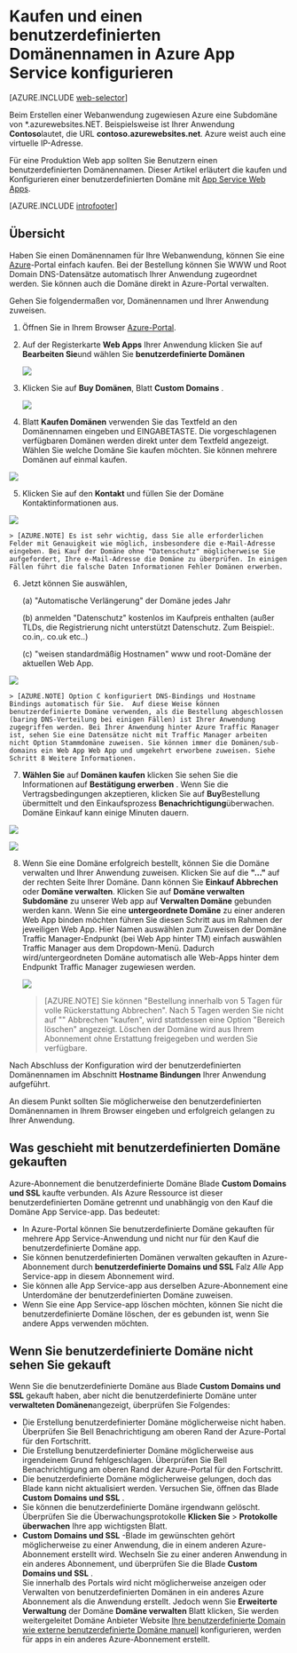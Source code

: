 <properties
    pageTitle="Einen benutzerdefinierten Domänennamen in Azure App Service Web Apps kaufen"
    description="Informationen Sie zum benutzerdefinierten Domänennamen mit einer Web-app in Azure App Service kaufen."
    services="app-service\web"
    documentationCenter=""
    authors="rmcmurray"
    manager="wpickett"
    editor=""/>

<tags
    ms.service="app-service-web"
    ms.workload="web"
    ms.tgt_pltfrm="na"
    ms.devlang="na"
    ms.topic="article"
    ms.date="08/11/2016"
    ms.author="robmcm"/>

# <a name="buy-and-configure-a-custom-domain-name-in-azure-app-service"></a>Kaufen und einen benutzerdefinierten Domänennamen in Azure App Service konfigurieren

[AZURE.INCLUDE [web-selector](../../includes/websites-custom-domain-selector.md)]

Beim Erstellen einer Webanwendung zugewiesen Azure eine Subdomäne von *.azurewebsites.NET. Beispielsweise ist Ihrer Anwendung **Contoso**lautet, die URL **contoso.azurewebsites.net**. Azure weist auch eine virtuelle IP-Adresse.

Für eine Produktion Web app sollten Sie Benutzern einen benutzerdefinierten Domänennamen. Dieser Artikel erläutert die kaufen und Konfigurieren einer benutzerdefinierten Domäne mit [App Service Web Apps](http://go.microsoft.com/fwlink/?LinkId=529714). 

[AZURE.INCLUDE [introfooter](../../includes/custom-dns-web-site-intro-notes.md)]


## <a name="overview"></a>Übersicht

Haben Sie einen Domänennamen für Ihre Webanwendung, können Sie eine [Azure](https://portal.azure.com/)-Portal einfach kaufen. Bei der Bestellung können Sie WWW und Root Domain DNS-Datensätze automatisch Ihrer Anwendung zugeordnet werden. Sie können auch die Domäne direkt in Azure-Portal verwalten.


Gehen Sie folgendermaßen vor, Domänennamen und Ihrer Anwendung zuweisen.

1. Öffnen Sie in Ihrem Browser [Azure-Portal](https://portal.azure.com/).

2. Auf der Registerkarte **Web Apps** Ihrer Anwendung klicken Sie auf **Bearbeiten Sie**und wählen Sie **benutzerdefinierte Domänen**

    ![](./media/custom-dns-web-site-buydomains-web-app/dncmntask-cname-6.png)

3. Klicken Sie auf **Buy Domänen**, Blatt **Custom Domains** .

    ![](./media/custom-dns-web-site-buydomains-web-app/dncmntask-cname-buydomains-1.png)

4. Blatt **Kaufen Domänen** verwenden Sie das Textfeld an den Domänennamen eingeben und EINGABETASTE. Die vorgeschlagenen verfügbaren Domänen werden direkt unter dem Textfeld angezeigt. Wählen Sie welche Domäne Sie kaufen möchten. Sie können mehrere Domänen auf einmal kaufen. 

  ![](./media/custom-dns-web-site-buydomains-web-app/dncmntask-cname-buydomains-2.png)

5. Klicken Sie auf den **Kontakt** und füllen Sie der Domäne Kontaktinformationen aus.

  ![](./media/custom-dns-web-site-buydomains-web-app/dncmntask-cname-buydomains-3.png)

    > [AZURE.NOTE] Es ist sehr wichtig, dass Sie alle erforderlichen Felder mit Genauigkeit wie möglich, insbesondere die e-Mail-Adresse eingeben. Bei Kauf der Domäne ohne "Datenschutz" möglicherweise Sie aufgefordert, Ihre e-Mail-Adresse die Domäne zu überprüfen. In einigen Fällen führt die falsche Daten Informationen Fehler Domänen erwerben. 

6. Jetzt können Sie auswählen,

    (a) "Automatische Verlängerung" der Domäne jedes Jahr
    
    (b) anmelden "Datenschutz" kostenlos im Kaufpreis enthalten (außer TLDs, die Registrierung nicht unterstützt Datenschutz. Zum Beispiel:. co.in,. co.uk etc..)  
    
    (c) "weisen standardmäßig Hostnamen" www und root-Domäne der aktuellen Web App. 

  ![](./media/custom-dns-web-site-buydomains-web-app/dncmntask-cname-buydomains-2.5.png)
  
    > [AZURE.NOTE] Option C konfiguriert DNS-Bindings und Hostname Bindings automatisch für Sie.  Auf diese Weise können benutzerdefinierte Domäne verwenden, als die Bestellung abgeschlossen (baring DNS-Verteilung bei einigen Fällen) ist Ihrer Anwendung zugegriffen werden. Bei Ihrer Anwendung hinter Azure Traffic Manager ist, sehen Sie eine Datensätze nicht mit Traffic Manager arbeiten nicht Option Stammdomäne zuweisen. Sie können immer die Domänen/sub-domains ein Web App Web App und umgekehrt erworbene zuweisen. Siehe Schritt 8 Weitere Informationen. 
    
7. **Wählen Sie** auf **Domänen kaufen** klicken Sie sehen Sie die Informationen auf **Bestätigung erwerben** . Wenn Sie die Vertragsbedingungen akzeptieren, klicken Sie auf **Buy**Bestellung übermittelt und den Einkaufsprozess **Benachrichtigung**überwachen. Domäne Einkauf kann einige Minuten dauern. 

  ![](./media/custom-dns-web-site-buydomains-web-app/dncmntask-cname-buydomains-4.png)

  ![](./media/custom-dns-web-site-buydomains-web-app/dncmntask-cname-buydomains-5.png)

8. Wenn Sie eine Domäne erfolgreich bestellt, können Sie die Domäne verwalten und Ihrer Anwendung zuweisen. Klicken Sie auf die **"..."** auf der rechten Seite Ihrer Domäne. Dann können Sie **Einkauf Abbrechen** oder **Domäne verwalten**. Klicken Sie auf **Domäne verwalten** **Subdomäne** zu unserer Web app auf **Verwalten Domäne** gebunden werden kann. Wenn Sie eine **untergeordnete Domäne** zu einer anderen Web App binden möchten führen Sie diesen Schritt aus im Rahmen der jeweiligen Web App. Hier Namen auswählen zum Zuweisen der Domäne Traffic Manager-Endpunkt (bei Web App hinter TM) einfach auswählen Traffic Manager aus dem Dropdown-Menü. Dadurch wird/untergeordneten Domäne automatisch alle Web-Apps hinter dem Endpunkt Traffic Manager zugewiesen werden. 

    ![](./media/custom-dns-web-site-buydomains-web-app/dncmntask-cname-buydomains-6.png)

    > [AZURE.NOTE] Sie können "Bestellung innerhalb von 5 Tagen für volle Rückerstattung Abbrechen". Nach 5 Tagen werden Sie nicht auf "" Abbrechen "kaufen", wird stattdessen eine Option "Bereich löschen" angezeigt. Löschen der Domäne wird aus Ihrem Abonnement ohne Erstattung freigegeben und werden Sie verfügbare. 

Nach Abschluss der Konfiguration wird der benutzerdefinierten Domänennamen im Abschnitt **Hostname Bindungen** Ihrer Anwendung aufgeführt.

An diesem Punkt sollten Sie möglicherweise den benutzerdefinierten Domänennamen in Ihrem Browser eingeben und erfolgreich gelangen zu Ihrer Anwendung.
 
## <a name="what-happens-to-the-custom-domain-you-bought"></a>Was geschieht mit benutzerdefinierten Domäne gekauften

Azure-Abonnement die benutzerdefinierte Domäne Blade **Custom Domains und SSL** kaufte verbunden. Als Azure Ressource ist dieser benutzerdefinierten Domäne getrennt und unabhängig von den Kauf die Domäne App Service-app. Das bedeutet:

- In Azure-Portal können Sie benutzerdefinierte Domäne gekauften für mehrere App Service-Anwendung und nicht nur für den Kauf die benutzerdefinierte Domäne app. 
- Sie können benutzerdefinierten Domänen verwalten gekauften in Azure-Abonnement durch **benutzerdefinierte Domains und SSL** Falz *Alle* App Service-app in diesem Abonnement wird.
- Sie können alle App Service-app aus derselben Azure-Abonnement eine Unterdomäne der benutzerdefinierten Domäne zuweisen.
- Wenn Sie eine App Service-app löschen möchten, können Sie nicht die benutzerdefinierte Domäne löschen, der es gebunden ist, wenn Sie andere Apps verwenden möchten.

## <a name="if-you-cant-see-the-custom-domain-you-bought"></a>Wenn Sie benutzerdefinierte Domäne nicht sehen Sie gekauft

Wenn Sie die benutzerdefinierte Domäne aus Blade **Custom Domains und SSL** gekauft haben, aber nicht die benutzerdefinierte Domäne unter **verwalteten Domänen**angezeigt, überprüfen Sie Folgendes:

- Die Erstellung benutzerdefinierter Domäne möglicherweise nicht haben. Überprüfen Sie Bell Benachrichtigung am oberen Rand der Azure-Portal für den Fortschritt.
- Die Erstellung benutzerdefinierter Domäne möglicherweise aus irgendeinem Grund fehlgeschlagen. Überprüfen Sie Bell Benachrichtigung am oberen Rand der Azure-Portal für den Fortschritt.
- Die benutzerdefinierte Domäne möglicherweise gelungen, doch das Blade kann nicht aktualisiert werden. Versuchen Sie, öffnen das Blade **Custom Domains und SSL** .
- Sie können die benutzerdefinierte Domäne irgendwann gelöscht. Überprüfen Sie die Überwachungsprotokolle **Klicken Sie** > **Protokolle überwachen** Ihre app wichtigsten Blatt. 
- **Custom Domains und SSL** -Blade im gewünschten gehört möglicherweise zu einer Anwendung, die in einem anderen Azure-Abonnement erstellt wird. Wechseln Sie zu einer anderen Anwendung in ein anderes Abonnement, und überprüfen Sie die Blade **Custom Domains und SSL** .  
  Sie innerhalb des Portals wird nicht möglicherweise anzeigen oder Verwalten von benutzerdefinierten Domänen in ein anderes Azure Abonnement als die Anwendung erstellt. Jedoch wenn Sie **Erweiterte Verwaltung** der Domäne **Domäne verwalten** Blatt klicken, Sie werden weitergeleitet Domäne Anbieter Website   [Ihre benutzerdefinierte Domain wie externe benutzerdefinierte Domäne manuell](web-sites-custom-domain-name.md) konfigurieren, werden 
   für apps in ein anderes Azure-Abonnement erstellt. 


